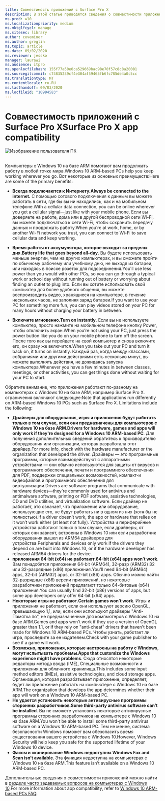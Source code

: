 ```yaml
---
title: Совместимость приложений с Surface Pro X
description: В этой статье приводятся сведения о совместимости приложений для компьютеров с процессорами Surface Pro X ARM.
ms.prod: w10
ms.localizationpriority: medium
ms.mktglfcycl: manage
ms.sitesec: library
author: coveminer
ms.author: greglin
ms.topic: article
ms.date: 09/02/2020
ms.reviewer: jessko
manager: laurawi
ms.audience: itpro
ms.openlocfilehash: 155f77a50e0ca529669bac98e70f57c8c8a20081
ms.sourcegitcommit: c74835239cf4e304af59465fb6fc785de4a0c5cc
ms.translationtype: MT
ms.contentlocale: ru-RU
ms.lasthandoff: 09/03/2020
ms.locfileid: "10994583"
---
```

# <span data-ttu-id="158b2-103">Совместимость приложений с Surface Pro X</span><span class="sxs-lookup"><span data-stu-id="158b2-103">Surface Pro X app compatibility</span></span>



 ![Изображение пользователя ПК](images/4527790_en_4.png)<br><br>



<span data-ttu-id="158b2-105">Компьютеры с Windows 10 на базе ARM помогают вам продолжать работу в любой точке мира.</span><span class="sxs-lookup"><span data-stu-id="158b2-105">Windows 10 ARM-based PCs help you keep working wherever you go.</span></span> <span data-ttu-id="158b2-106">Вот некоторые из основных преимуществ:</span><span class="sxs-lookup"><span data-stu-id="158b2-106">Here are some of the primary benefits:</span></span>

- **<span data-ttu-id="158b2-107">Всегда подключаются к Интернету.</span><span class="sxs-lookup"><span data-stu-id="158b2-107">Always be connected to the internet.</span></span>** <span data-ttu-id="158b2-108">С помощью сотового подключения к данным вы можете работать в сети, где бы вы ни находились, как и на мобильном телефоне.</span><span class="sxs-lookup"><span data-stu-id="158b2-108">With a cellular data connection, you can be online wherever you get a cellular signal—just like with your mobile phone.</span></span> <span data-ttu-id="158b2-109">Если вы доверяете на работе, дома или в другой беспроводной сети Wi-Fi, вы можете подключаться к сети Wi-Fi, чтобы сохранить передачу данных и продолжать работу.</span><span class="sxs-lookup"><span data-stu-id="158b2-109">When you’re at work, home, or by another Wi-Fi network you trust, you can connect to Wi-Fi to save cellular data and keep working.</span></span>

- **<span data-ttu-id="158b2-110">Время работы от аккумулятора, которое выходит за пределы дня.</span><span class="sxs-lookup"><span data-stu-id="158b2-110">Battery life that goes beyond all-day.</span></span>**  <span data-ttu-id="158b2-111">Вы будете использовать меньше энергии, чем на других компьютерах, и вы сможете пройти по обычному рабочему или учебному дню, не выходя из батареи, или находясь в поиске розеток для подсоединения.</span><span class="sxs-lookup"><span data-stu-id="158b2-111">You'll use less power than you would with other PCs, so you can go through a typical work or school day without running out of battery or worrying about finding an outlet to plug into.</span></span> <span data-ttu-id="158b2-112">Если вы хотите использовать свой компьютер для более удобного общения, вы можете воспроизводить видео, хранящиеся на компьютере, в течение нескольких часов, не заполняя заряд батареи.</span><span class="sxs-lookup"><span data-stu-id="158b2-112">If you want to use your PC for something more fun, you can play videos stored on your PC for many hours without charging your battery in between.</span></span>

- **<span data-ttu-id="158b2-113">Включите мгновенно.</span><span class="sxs-lookup"><span data-stu-id="158b2-113">Turn on instantly.</span></span>** <span data-ttu-id="158b2-114">Если вы не используете компьютер, просто нажмите на мобильном телефоне кнопку Power, чтобы отключить экран.</span><span class="sxs-lookup"><span data-stu-id="158b2-114">When you’re not using your PC, just press the power button like you do on your mobile phone to turn off the screen.</span></span> <span data-ttu-id="158b2-115">После того как вы перейдете на свой компьютер и снова включите его, он сразу же включится.</span><span class="sxs-lookup"><span data-stu-id="158b2-115">When you take out your PC and turn it back on, it turns on instantly.</span></span> <span data-ttu-id="158b2-116">Каждый раз, когда между классами, собраниями или другими действиями есть несколько минут, вы можете выполнять действия, не дожидаясь запуска компьютера.</span><span class="sxs-lookup"><span data-stu-id="158b2-116">Whenever you have a few minutes in between classes, meetings, or other activities, you can get things done without waiting for your PC to start.</span></span>

<span data-ttu-id="158b2-117">Обратите внимание, что приложения работают по-разному на компьютерах с Windows 10 на базе ARM, например Surface Pro X. ограничения включают следующее:</span><span class="sxs-lookup"><span data-stu-id="158b2-117">Note that applications run differently on ARM-based Windows 10 PCs such as Surface Pro X. Limitations include the following:</span></span>

- <span data-ttu-id="158b2-118">**Драйверы для оборудования, игры и приложения будут работать только в том случае, если они предназначены для компьютеров с Windows 10 на базе ARM**.</span><span class="sxs-lookup"><span data-stu-id="158b2-118">**Drivers for hardware, games and apps will only work if they're designed for a Windows 10 ARM-based PC**.</span></span> <span data-ttu-id="158b2-119">Для получения дополнительных сведений обратитесь к производителю оборудования или организации, которая разработала этот драйвер.</span><span class="sxs-lookup"><span data-stu-id="158b2-119">For more info, check with the hardware manufacturer or the organization that developed the driver.</span></span> <span data-ttu-id="158b2-120">Драйверы — это программные программы, которые взаимодействуют с аппаратными устройствами — они обычно используются для защиты от вирусов и программного обеспечения, печати и программного обеспечения для PDF, поддержки специальных возможностей, компакт-и видеофайлов и программного обеспечения для виртуализации.</span><span class="sxs-lookup"><span data-stu-id="158b2-120">Drivers are software programs that communicate with hardware devices—they're commonly used for antivirus and antimalware software, printing or PDF software, assistive technologies, CD and DVD utilities, and virtualization software.</span></span> <span data-ttu-id="158b2-121">Если драйвер не работает, это означает, что приложение или оборудование, использующие его, не будут работать ни в одном из них (хотя бы не полностью).</span><span class="sxs-lookup"><span data-stu-id="158b2-121">If a driver doesn’t work, the app or hardware that relies on it won’t work either (at least not fully).</span></span> <span data-ttu-id="158b2-122">Устройства и периферийные устройства работают только в том случае, если драйверы, от которых они зависят, встроены в Windows 10 или если разработчик оборудования вышел из ARM64 драйверов для устройства.</span><span class="sxs-lookup"><span data-stu-id="158b2-122">Peripherals and devices only work if the drivers they depend on are built into Windows 10, or if the hardware developer has released ARM64 drivers for the device.</span></span>
- <span data-ttu-id="158b2-123">**приложения 64-bit (x64) не работают**.</span><span class="sxs-lookup"><span data-stu-id="158b2-123">**64-bit (x64) apps won’t work**.</span></span> <span data-ttu-id="158b2-124">Вам понадобятся приложения 64-bit (ARM64), 32-разр (ARM32) 32 или 32-разрядные (x86) приложения.</span><span class="sxs-lookup"><span data-stu-id="158b2-124">You'll need 64-bit (ARM64) apps, 32-bit (ARM32) apps, or 32-bit (x86) apps.</span></span> <span data-ttu-id="158b2-125">Обычно можно найти 32-разрядные (x86) версии приложений, но некоторые разработчики приложений предлагают только 64-битовые (x64) приложения.</span><span class="sxs-lookup"><span data-stu-id="158b2-125">You can usually find 32-bit (x86) versions of apps, but some app developers only offer 64-bit (x64) apps.</span></span>
- <span data-ttu-id="158b2-126">**Некоторые игры не работают**.</span><span class="sxs-lookup"><span data-stu-id="158b2-126">**Certain games won’t work**.</span></span> <span data-ttu-id="158b2-127">Игры и приложения не работают, если они используют версию OpenGL, превышающую 1,1, или, если они используют драйверы "Anti-Памятка по", не предназначенные для компьютеров с Windows 10 на базе ARM.</span><span class="sxs-lookup"><span data-stu-id="158b2-127">Games and apps won't work if they use a version of OpenGL greater than 1.1, or if they rely on "anti-cheat" drivers that haven't been made for Windows 10 ARM-based PCs.</span></span> <span data-ttu-id="158b2-128">Чтобы узнать, работает ли игра, проследите за ее издателем.</span><span class="sxs-lookup"><span data-stu-id="158b2-128">Check with your game publisher to see if a game will work.</span></span>
- <span data-ttu-id="158b2-129">**Возможно, приложения, которые настроены на работу с Windows, могут испытывать проблемы**.</span><span class="sxs-lookup"><span data-stu-id="158b2-129">**Apps that customize the Windows experience might have problems**.</span></span> <span data-ttu-id="158b2-130">Сюда относятся некоторые редакторы метода ввода (IME), Специальные возможности и приложения для облачного хранилища.</span><span class="sxs-lookup"><span data-stu-id="158b2-130">This includes some input method editors (IMEs), assistive technologies, and cloud storage apps.</span></span> <span data-ttu-id="158b2-131">Организация, которая разрабатывает приложение, определяет, будет ли приложение работать на компьютере с Windows 10 на базе ARM.</span><span class="sxs-lookup"><span data-stu-id="158b2-131">The organization that develops the app determines whether their app will work on a Windows 10 ARM-based PC.</span></span>
- <span data-ttu-id="158b2-132">**Не удается установить некоторые антивирусные программы сторонних разработчиков**.</span><span class="sxs-lookup"><span data-stu-id="158b2-132">**Some third-party antivirus software can’t be installed**.</span></span> <span data-ttu-id="158b2-133">Вы не сможете установить некоторые антивирусные программы сторонних разработчиков на компьютере с Windows 10 на базе ARM.</span><span class="sxs-lookup"><span data-stu-id="158b2-133">You won't be able to install some third-party antivirus software on a Windows 10 ARM-based PC.</span></span> <span data-ttu-id="158b2-134">Тем не менее, система безопасности Windows поможет вам обезопасить время существования вашего устройства с Windows 10.</span><span class="sxs-lookup"><span data-stu-id="158b2-134">However, Windows Security will help keep you safe for the supported lifetime of your Windows 10 device.</span></span>
- <span data-ttu-id="158b2-135">**Факсы и сканирование Windows недоступны**.</span><span class="sxs-lookup"><span data-stu-id="158b2-135">**Windows Fax and Scan isn’t available**.</span></span> <span data-ttu-id="158b2-136">Эта функция недоступна на компьютерах с Windows 10 на базе ARM.</span><span class="sxs-lookup"><span data-stu-id="158b2-136">This feature isn’t available on a Windows 10 ARM-based PC.</span></span>

<span data-ttu-id="158b2-137">Дополнительные сведения о совместимости приложений можно найти в [разделе часто задаваемых вопросов на компьютерах с Windows 10](https://support.microsoft.com/en-us/help/4521606).</span><span class="sxs-lookup"><span data-stu-id="158b2-137">For more information about app compatibility, refer to [Windows 10 ARM-based PCs FAQ](https://support.microsoft.com/en-us/help/4521606).</span></span>
